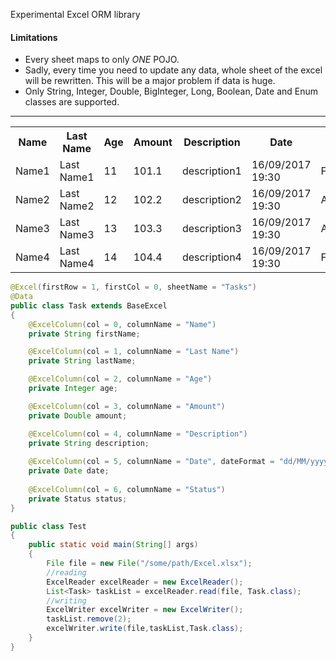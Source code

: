 Experimental Excel ORM library

#### Limitations
* Every sheet maps to only _ONE_ POJO.
* Sadly, every time you need to update any data, whole sheet of the excel will be rewritten. This will be a major problem if data is huge. 
* Only String, Integer, Double, BigInteger, Long, Boolean, Date and Enum classes are supported.


***


<table>
  <tr>
    <th>Name</th>
    <th>Last Name</th>
    <th>Age</th>
    <th>Amount</th>
    <th>Description</th>
    <th>Date</th>
    <th>Status</th>
  </tr>
  <tr>
    <td>Name1</td>
    <td>Last Name1</td>
    <td>11</td>
    <td>101.1</td>
    <td>description1</td>
    <td>16/09/2017 19:30</td>
    <td>FINISHED</td>
  </tr>
  <tr>
    <td>Name2</td>
    <td>Last Name2</td>
    <td>12</td>
    <td>102.2</td>
    <td>description2</td>
    <td>16/09/2017 19:30</td>
    <td>ACTIVE</td>
  </tr>
  <tr>
    <td>Name3</td>
    <td>Last Name3</td>
    <td>13</td>
    <td>103.3</td>
    <td>description3</td>
    <td>16/09/2017 19:30</td>
    <td>ACTIVE</td>
  </tr>
  <tr>
    <td>Name4</td>
    <td>Last Name4</td>
    <td>14</td>
    <td>104.4</td>
    <td>description4</td>
    <td>16/09/2017 19:30</td>
    <td>FINISHED</td>
  </tr>
</table>


```java
@Excel(firstRow = 1, firstCol = 0, sheetName = "Tasks")
@Data
public class Task extends BaseExcel
{
    @ExcelColumn(col = 0, columnName = "Name")
    private String firstName;

    @ExcelColumn(col = 1, columnName = "Last Name")
    private String lastName;

    @ExcelColumn(col = 2, columnName = "Age")
    private Integer age;

    @ExcelColumn(col = 3, columnName = "Amount")
    private Double amount;

    @ExcelColumn(col = 4, columnName = "Description")
    private String description;
    
    @ExcelColumn(col = 5, columnName = "Date", dateFormat = "dd/MM/yyyy HH:mm")
    private Date date;
    
    @ExcelColumn(col = 6, columnName = "Status")
    private Status status;
}
```

```java
public class Test
{
    public static void main(String[] args)
    {
        File file = new File("/some/path/Excel.xlsx");
        //reading
        ExcelReader excelReader = new ExcelReader();
        List<Task> taskList = excelReader.read(file, Task.class);
        //writing
        ExcelWriter excelWriter = new ExcelWriter();
        taskList.remove(2);
        excelWriter.write(file,taskList,Task.class);
    }
}
```